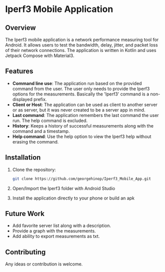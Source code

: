 # Iperf3 Mobile Application

## Overview

The Iperf3 mobile application is a network performance measuring tool for Android. 
It allows users to test the bandwidth, delay, jitter, and packet loss of their network connections.
The application is written in Kotlin and uses Jetpack Compose with Material3.

## Features

- **Command line use**: The application run based on the provided command from the user. The user only needs to provide the Iperf3 options for the measurements. Basically the 'Iperf3' command is a non-displayed prefix.
- **Client or Host**: The application can be used as client to another server or as server, but it was never created to be a server app in mind.
- **Last command**: The application remembers the last command the user run. The help command is excluded.
- **History**: Keeps a history of successful measurements along with the command and a timestamp.
- **Help command**: Use the help option to view the Iperf3 help without erasing the command.


## Installation

1. Clone the repository:
   ```bash
   git clone https://github.com/georgehinop/Iperf3_Mobile_App.git
   ```
2. Open/Import the Iperf3 folder with Android Studio

3. Install the application directly to your phone or build an apk


## Future Work

- Add favorite server list along with a description.
- Provide a graph with the measurements.
- Add ability to export measurements as txt.

## Contributing

Any ideas or contribution is welcome.

